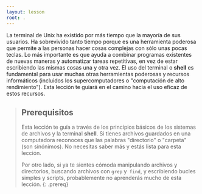 ```yaml
---
layout: lesson
root: .
---
```


La terminal de Unix ha existido por más tiempo que la mayoría de sus usuarios.
Ha sobrevivido tanto tiempo porque es una herramienta poderosa
que permite a las personas hacer cosas complejas con sólo unas pocas teclas.
Lo más importante es que ayuda a combinar programas existentes de nuevas maneras
y automatizar tareas repetitivas, en vez de estar escribiendo las mismas cosas una y otra vez.
El uso del terminal o **shell** es fundamental para usar muchas otras herramientas poderosas
y recursos informáticos (incluidos los supercomputadores o "computación de alto rendimiento").
Esta lección te guiará en el camino hacia el uso eficaz de estos recursos.

> ## Prerequisitos
> 
> Esta lección te guía a través de los principios básicos de los sistemas de archivos y
> la terminal **shell**. Si tienes archivos guardados en una computadora reconoces que
> las palabras "directorio" o "carpeta" (son sinónimos). No necesitas saber más y 
> estás lista para esta lección.
>
> Por otro lado, si ya te sientes cómoda manipulando archivos y directorios,
> buscando archivos con `grep` y` find`, y escribiendo bucles simples
> y scripts, probablemente no aprenderás mucho de esta lección.
{: .prereq}

